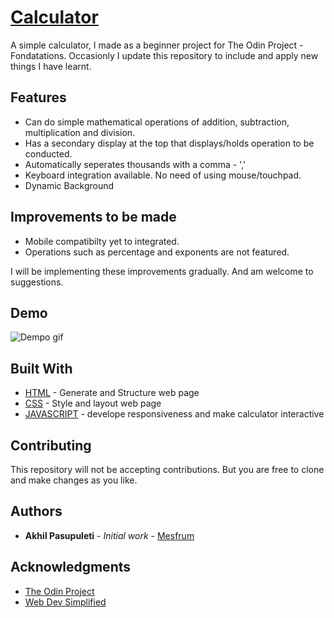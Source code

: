 # [Calculator](https://mesfrum.github.io/Calculator)

A simple calculator, I made as a beginner project for The Odin Project - Fondatations. Occasionly I update this repository to include and apply new things I have learnt. 

## Features 

* Can do simple mathematical operations of addition, subtraction, multiplication and division.
* Has a secondary display at the top that displays/holds operation to be conducted.
* Automatically seperates thousands with a comma - ','
* Keyboard integration available. No need of using mouse/touchpad.
* Dynamic Background 

## Improvements to be made 

* Mobile compatibilty yet to integrated.
* Operations such as percentage and exponents are not featured.

I will be implementing these improvements gradually. And am welcome to suggestions.

## Demo 
![Dempo gif](https://github.com/Mesfrum/Calculator/blob/main/media/calc.gif)

## Built With

* [HTML](https://developer.mozilla.org/en-US/docs/Web/HTML) - Generate and Structure web page
* [CSS](https://developer.mozilla.org/en-US/docs/Web/CSS) - Style and layout web page
* [JAVASCRIPT](https://developer.mozilla.org/en-US/docs/Web/JavaScript) - develope responsiveness and make calculator interactive

## Contributing

This repository will not be accepting contributions. But you are free to clone and make changes as you like.

## Authors

* **Akhil Pasupuleti** - *Initial work* - [Mesfrum](https://github.com/Mesfrum)

## Acknowledgments

* [The Odin Project](https://www.theodinproject.com/)
* [Web Dev Simplified](https://www.youtube.com/@WebDevSimplified)
